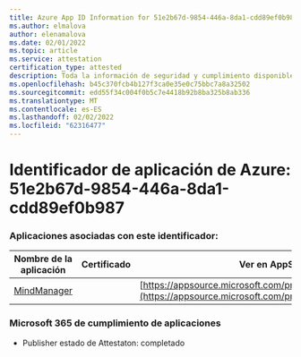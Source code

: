 ```yaml
---
title: Azure App ID Information for 51e2b67d-9854-446a-8da1-cdd89ef0b987
ms.author: elmalova
author: elenamalova
ms.date: 02/01/2022
ms.topic: article
ms.service: attestation
certification_type: attested
description: Toda la información de seguridad y cumplimiento disponible para 51e2b67d-9854-446a-8da1-cdd89ef0b987.
ms.openlocfilehash: b45c370fcb4b127f3ca0e35e0c75bbc7a8a32502
ms.sourcegitcommit: edd55f34c004f0b5c7e4418b92b8ba325b8ab336
ms.translationtype: MT
ms.contentlocale: es-ES
ms.lasthandoff: 02/02/2022
ms.locfileid: "62316477"
---
```

# <a name="azure-app-id-51e2b67d-9854-446a-8da1-cdd89ef0b987"></a>Identificador de aplicación de Azure: 51e2b67d-9854-446a-8da1-cdd89ef0b987


### <a name="apps-associated-with-this-id"></a>Aplicaciones asociadas con este identificador:
| **Nombre de la aplicación** | **Certificado** | **Ver en AppSource** |
|--------------|---------------|-----------------------|
| [MindManager](https://docs.microsoft.com/microsoft-365-app-certification/forward/WA200002261) |  | [https://appsource.microsoft.com/product/office/WA200002261](https://appsource.microsoft.com/product/office/WA200002261) |

### <a name="microsoft-365-app-compliance-status"></a>Microsoft 365 de cumplimiento de aplicaciones
- Publisher estado de Attestaton: completado
